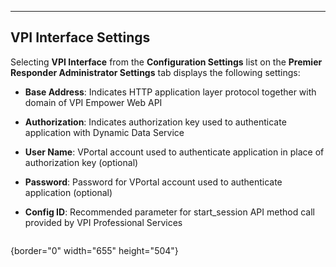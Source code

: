   ----------------------------
  **VPI Interface Settings**
  ----------------------------

Selecting **VPI Interface** from the **Configuration Settings** list on
the **Premier Responder Administrator Settings** tab displays the
following settings:

-   **Base Address**: Indicates HTTP application layer protocol together
    with domain of VPI Empower Web API

-   **Authorization**: Indicates authorization key used to authenticate
    application with Dynamic Data Service

-   **User Name**: VPortal account used to authenticate application in
    place of authorization key (optional)

-   **Password**: Password for VPortal account used to authenticate
    application (optional)

-   **Config ID**: Recommended parameter for start_session API method
    call provided by VPI Professional Services

<figure><img src=".gitbook/assets/VPI%20Interface%20Settings_files/image001.png" alt=""><figcaption></figcaption></figure>{border="0"
width="655" height="504"}
